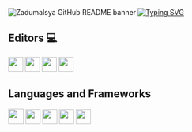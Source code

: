 <img src="https://github.com/FreezeZeni/Zadumalsya/blob/main/World%20Map.svg" alt="Zadumalsya GitHub README banner">
<a href="https://git.io/typing-svg">
  <img src="https://readme-typing-svg.demolab.com?font=Fira+Code&size=30&pause=1000&color=F09CF9&background=8DFF7A00&repeat=false&width=1000&lines=%F0%9F%91%8B+Hi%2C+welcome+to+my+GitHub+profile!;Nice+to+meet+you!+%F0%9F%9A%80;Zadumalsya+--%3E+ML%2C+Selenium%2C+Open+Source+more+...++%F0%9F%94%A5" alt="Typing SVG" />
</a>

 ## Editors 💻

<img src="https://custom-icon-badges.demolab.com/badge/Visual%20Studio%20Code-0078d7.svg?logo=vsc&logoColor=white" height="30"> <img src="https://img.shields.io/badge/PyCharm-000000.svg?&style=for-the-badge&logo=PyCharm&logoColor=fff&style=flat" height="30"> <img src="https://img.shields.io/badge/Obsidian-7C3AED?logo=obsidian&logoColor=fff&style=flat" height="30"> <img src="https://img.shields.io/badge/Android%20Studio-3DDC84?logo=androidstudio&logoColor=fff&style=flat" height="30">


 ## Languages and Frameworks
<img src="https://img.shields.io/badge/Python-3776AB?logo=python&logoColor=white&style=flat" height="31"> <img src="https://img.shields.io/badge/PyTorch-%23EE4C2C.svg?logo=PyTorch&logoColor=white&style=flat" height="30"> <img src="https://img.shields.io/badge/Selenium-43B02A?logo=selenium&logoColor=fff&style=flat" height="30"> <img src="https://img.shields.io/badge/Docker-2496ED?logo=docker&logoColor=fff&style=flat" height="30"> <img src="https://img.shields.io/badge/Jupyter-F37626?logo=jupyter&logoColor=fff&style=flat" height="30">
